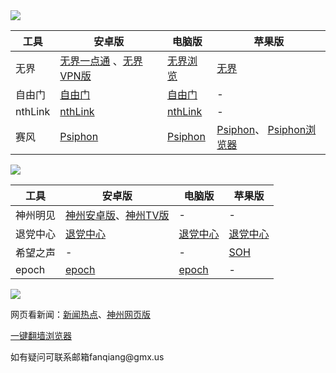 <img src="https://gitlab.com/qiangwaishijie/xz/-/raw/master/1.jpg">

|  工具  | 安卓版  | 电脑版  | 苹果版  |  
|  ----  | ----   | ----  |----  |  
| 无界  | [无界一点通](https://gitlab.com/qiangwaishijie/xz/-/raw/master/um5.4.apk) 、[无界VPN版](https://gitlab.com/qiangwaishijie/xz/-/raw/master/vpn2.3.0.apk) | [无界浏览](https://gitlab.com/qiangwaishijie/xz/-/raw/master/u2132.zip)  |   [无界](https://github.com/wujieliulan/forum#%E8%8B%B9%E6%9E%9C%E7%89%88-%E6%97%A0%E7%95%8Cvpn-101-%E6%94%AF%E6%8C%81-iphone-5s-%E4%BB%A5%E4%B8%8A)  |  
| 自由门  |[自由门](https://gitlab.com/qiangwaishijie/xz/-/raw/master/fgvpn1.3.apk) | [自由门](https://gitlab.com/qiangwaishijie/xz/-/raw/master/fg799p.zip)  |  - |  
| nthLink  | [nthLink](https://s3.us-west-1.amazonaws.com/dwo-jar-kmf-883/nthlink-6_0_5.apk) | [nthLink](https://s3.us-west-1.amazonaws.com/dwo-jar-kmf-883/nthlink-win-6_0_1.exe)  |   - |  
| 赛风  | [Psiphon](https://gitlab.com/qiangwaishijie/xz/-/raw/master/PsiphonAndroid230530.apk) | [Psiphon](https://cdn.jsdelivr.net/gh/qiangwaishijie/xz@master/psiphon230530.zip)  |  [Psiphon](https://itunes.apple.com/us/app/psiphon/id1276263909?ls=1&mt=8)、 [Psiphon浏览器](https://itunes.apple.com/us/app/psiphon-browser/id1193362444?ls=1&mt=8)|  


<img src="https://gitlab.com/qiangwaishijie/xz/-/raw/master/2.jpg">

|  工具  | 安卓版  | 电脑版  | 苹果版  |  
|  ----  | ----   | ----  |----  |  
| 神州明见  | [神州安卓版](https://raw.githubusercontent.com/szmj0/update/main/extras/szmj-v6.7.2023060101.apk)、[神州TV版](https://raw.githubusercontent.com/szmj0/update/main/extras/szmjtv-v6.7.2023060101.apk) | - |  -|  
| 退党中心  | [退党中心](https://gitlab.com/qiangwaishijie/xz/-/raw/master/td-sj.zip) | [退党中心](https://github.com/qiangwaishijie/xz/releases/download/td/td-pc.zip) |  [退党中心](https://github.com/qiangwaishijie/td-ios) |  
| 希望之声  | - | - |  [SOH](https://apps.apple.com/us/app/soh/id830022184?ign-mpt=uo%3D4)|  
| epoch  | [epoch](https://github.com/fqcdn/fq/releases/download/v1.0.0/fq.apk) | [epoch](https://github.com/fqcdn/fq/releases/download/v1.0.0/epoch_access-1.0.1-win32.zip)  |  -|  

<img src="https://gitlab.com/qiangwaishijie/xz/-/raw/master/3.jpg">

网页看新闻：<a href="https://github.com/uuu3/u/blob/master/u.md?dypvo#1">新闻热点</a>、<a href="https://raw.githubusercontent.com/szmj0/update/main/extras/SZZD_PC/szmjweb.3.0.zip">神州网页版</a>
<p><a href="https://github.com/Alvin9999/new-pac/wiki">一键翻墙浏览器</a><p>     

<p>如有疑问可联系邮箱fanqiang@gmx.us </a></p>
